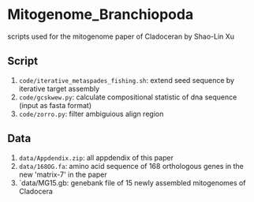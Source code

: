 # Mitogenome_Branchiopoda
scripts used for the mitogenome paper of Cladoceran by Shao-Lin Xu

## Script
1. `code/iterative_metaspades_fishing.sh`: extend seed sequence by  iterative target assembly
2. `code/gcskwew.py`: calculate compositional statistic of dna sequence (input as fasta format)
3. `code/zorro.py`: filter ambiguious align region

## Data
1. `data/Appdendix.zip`: all appdendix of this paper
2. `data/168OG.fa`: amino acid sequence of 168 orthologous genes in the new 'matrix-7' in the paper
3. `data/MG15.gb: genebank file of 15 newly assembled mitogenomes of Cladocera
